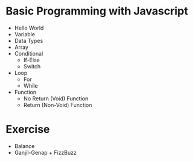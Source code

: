 # Basic Programming with Javascript

- Hello World
- Variable
- Data Types
- Array
- Conditional
  - If-Else
  - Switch
- Loop
  - For
  - While
- Function
  - No Return (Void) Function
  - Return (Non-Void) Function

# Exercise

- Balance
- Ganjil-Genap + FizzBuzz
